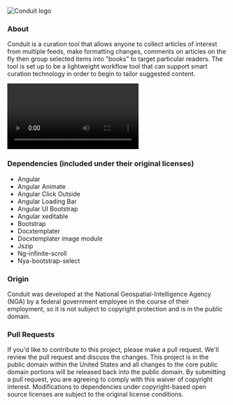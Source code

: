 ![Conduit logo](/resources/logo.png?raw=true "Conduit Logo")

### About

Conduit is a curation tool that allows anyone to collect articles of interest from multiple feeds, make formatting changes, comments on articles on the fly then group selected items into "books" to target particular readers. The tool is set up to be a lightweight workflow tool that can support smart curation technology in order to begin to tailor suggested content.

![Conduit trailer](/resources/trailer.mp4?raw=true "Conduit Trailer")

### Dependencies (included under their original licenses)
* Angular
* Angular Animate
* Angular Click Outside
* Angular Loading Bar
* Angular UI Bootstrap
* Angular xeditable
* Bootstrap
* Docxtemplater
* Docxtemplater image module
* Jszip
* Ng-infinite-scroll
* Nya-bootstrap-select

### Origin

Conduit was developed at the National Geospatial-Intelligence Agency (NGA) by a federal government employee in the course of their employment, so it is not subject to copyright protection and is in the public domain.

### Pull Requests

If you'd like to contribute to this project, please make a pull request. We'll review the pull request and discuss the changes. This project is in the public domain within the United States and all changes to the core public domain portions will be released back into the public domain. By submitting a pull request, you are agreeing to comply with this waiver of copyright interest. Modifications to dependencies under copyright-based open source licenses are subject to the original license conditions.
